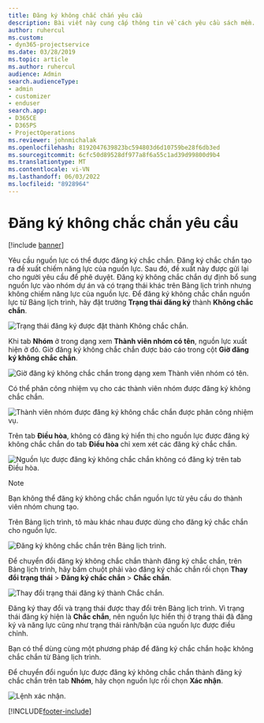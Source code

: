 ```yaml
---
title: Đăng ký không chắc chắn yêu cầu
description: Bài viết này cung cấp thông tin về cách yêu cầu sách mềm.
author: ruhercul
ms.custom:
- dyn365-projectservice
ms.date: 03/28/2019
ms.topic: article
ms.author: ruhercul
audience: Admin
search.audienceType:
- admin
- customizer
- enduser
search.app:
- D365CE
- D365PS
- ProjectOperations
ms.reviewer: johnmichalak
ms.openlocfilehash: 8192047639823bc594803d6d10759be28f6db3ed
ms.sourcegitcommit: 6cfc50d89528df977a8f6a55c1ad39d99800d9b4
ms.translationtype: MT
ms.contentlocale: vi-VN
ms.lasthandoff: 06/03/2022
ms.locfileid: "8928964"
---
```

# <a name="soft-book-requirements"></a>Đăng ký không chắc chắn yêu cầu

[!include [banner](../includes/psa-now-project-operations.md)]

Yêu cầu nguồn lực có thể được đăng ký chắc chắn. Đăng ký chắc chắn tạo ra đề xuất chiếm năng lực của nguồn lực. Sau đó, đề xuất này được gửi lại cho người yêu cầu để phê duyệt. Đăng ký không chắc chắn dự định bổ sung nguồn lực vào nhóm dự án và có trạng thái khác trên Bảng lịch trình nhưng không chiếm năng lực của nguồn lực. Để đăng ký không chắc chắn nguồn lực từ Bảng lịch trình, hãy đặt trường **Trạng thái đăng ký** thành **Không chắc chắn**.

![Trạng thái đăng ký được đặt thành Không chắc chắn.](media/Resource-Management-image77.png)

Khi tab **Nhóm** ở trong dạng xem **Thành viên nhóm có tên**, nguồn lực xuất hiện ở đó. Giờ đăng ký không chắc chắn được báo cáo trong cột **Giờ đăng ký không chắc chắn**.

![Giờ đăng ký không chắc chắn trong dạng xem Thành viên nhóm có tên.](media/Resource-Management-image78.png)

Có thể phân công nhiệm vụ cho các thành viên nhóm được đăng ký không chắc chắn.

![Thành viên nhóm được đăng ký không chắc chắn được phân công nhiệm vụ.](media/Resource-Management-image79.png)

Trên tab **Điều hòa**, không có đăng ký hiển thị cho nguồn lực được đăng ký không chắc chắn do tab **Điều hòa** chỉ xem xét các đăng ký chắc chắn.

![Nguồn lực được đăng ký không chắc chắn không có đăng ký trên tab Điều hòa.](media/Resource-Management-image80.png)

> [!NOTE]
> Bạn không thể đăng ký không chắc chắn nguồn lực từ yêu cầu do thành viên nhóm chung tạo.

Trên Bảng lịch trình, tô màu khác nhau được dùng cho đăng ký chắc chắn cho nguồn lực.

![Đăng ký không chắc chắn trên Bảng lịch trình.](media/Resource-Management-image81.png)

Để chuyển đổi đăng ký không chắc chắn thành đăng ký chắc chắn, trên Bảng lịch trình, hãy bấm chuột phải vào đăng ký chắc chắn rồi chọn **Thay đổi trạng thái** \> **Đăng ký chắc chắn** \> **Chắc chắn**.

![Thay đổi trạng thái đăng ký thành Chắc chắn.](media/Resource-Management-image82.png)

Đăng ký thay đổi và trạng thái được thay đổi trên Bảng lịch trình. Vì trạng thái đăng ký hiện là **Chắc chắn**, nên nguồn lực hiển thị ở trạng thái đã đăng ký và năng lực cũng như trạng thái rảnh/bận của nguồn lực được điều chỉnh.

Bạn có thể dùng cùng một phương pháp để đăng ký chắc chắn hoặc không chắc chắn từ Bảng lịch trình.

Để chuyển đổi nguồn lực được đăng ký không chắc chắn thành đăng ký chắc chắn trên tab **Nhóm**, hãy chọn nguồn lực rồi chọn **Xác nhận**.

![Lệnh xác nhận.](media/Resource-Management-image83.png)


[!INCLUDE[footer-include](../includes/footer-banner.md)]
